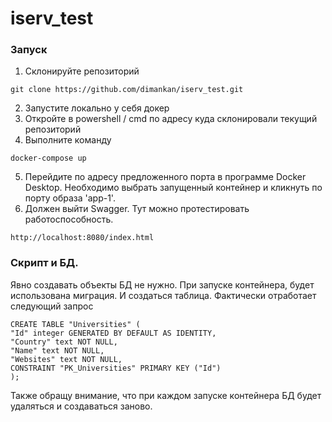 # iserv_test

### Запуск
1. Склонируйте репозиторий 
```
git clone https://github.com/dimankan/iserv_test.git
```
2. Запустите локально у себя докер
3. Откройте в powershell / cmd по адресу куда склонировали текущий репозиторий
4. Выполните команду 
```
docker-compose up
```
5. Перейдите по адресу предложенного порта в программе Docker Desktop. Необходимо выбрать запущенный контейнер и кликнуть по порту образа 'app-1'.
6. Должен выйти Swagger. Тут можно протестировать работоспособность.
```
http://localhost:8080/index.html
```
### Скрипт и БД.
Явно создавать объекты БД не нужно.
При запуске контейнера, будет использована миграция. И создаться таблица.
Фактически отработает следующий запрос 
```
CREATE TABLE "Universities" (
"Id" integer GENERATED BY DEFAULT AS IDENTITY,
"Country" text NOT NULL,
"Name" text NOT NULL,
"Websites" text NOT NULL,
CONSTRAINT "PK_Universities" PRIMARY KEY ("Id")
);
```

Также обращу внимание, что при каждом запуске контейнера БД будет удаляться и создаваться заново.
